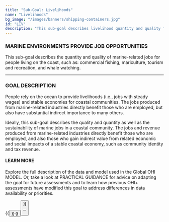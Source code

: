 ```yaml
---
title: "Sub-Goal: Livelihoods"
name: "Livelihoods"
bg_image: "/images/banners/shipping-containers.jpg"
id: "LIV"
description: "This sub-goal describes livelihood quantity and quality for people living on the coast. Livelihoods includes the number of jobs and the per capita average annual wages."
---
```


### MARINE ENVIRONMENTS PROVIDE JOB OPPORTUNITIES

This sub-goal describes the quantity and quality of marine-related jobs for people living on the coast, such as: commercial fishing, mariculture, tourism and recreation, and whale watching. 


----

### GOAL DESCRIPTION

People rely on the ocean to provide livelihoods (i.e., jobs with steady wages) and stable economies for coastal communities.  The jobs produced from marine-related industries directly benefit those who are employed, but also have substantial indirect importance to many others.  

Ideally, this sub-goal describes the quality and quantity as well as the sustainability of marine jobs in a coastal community. The jobs and revenue produced from marine-related industries directly benefit those who are employed, and also those who gain indirect value from related economic and social impacts of a stable coastal economy, such as community identity and tax revenue. 


#### LEARN MORE
Explore the full description of the data and model used in the Global OHI MODEL. Or, take a look at PRACTICAL GUIDANCE for advice on adapting the goal for future assessments and to learn how previous OHI+ assessments have modified this goal to address differences in data availability or priorities.

{{<button text="OHI Model" link="https://ohi-science.org/ohiprep_v2021/Reference/methods_and_results/Supplement.html#67_Livelihoods_and_economies" icon="/images/misc/microscope-icon.svg" >}}
{{<button text="Practical Guidance" link="/guidance/livelihoods" icon="/images/misc/directions-icon.svg" >}}

----
